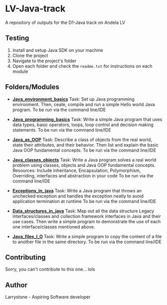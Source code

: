 # LV-Java-track
A repository of outputs for the D1-Java track on Andela LV

## Testing
1. Install and setup Java SDK on your machine
2. Clone the project
3. Navigate to the project's folder
4. Open each folder and check the `readme.txt` for instructions on each module

## Folders/Modules
- <b>[Java_environment_basics](Java_environment_basics)</b>
Task: Set up Java programming environment. Then, ceate, compile and run a simple Hello world Java program. 
To be run via the command line/IDE

- <b>[Java_programming_basics](Java_programming_basics)</b>
Task: Write a simple Java program that uses data types, basic operators, loops, loop control and decision making statements. 
To be run via the command line/IDE

- <b>[Java_as_OOP](Java_as_OOP)</b>
Task: Describe a class of objects from the real world, state their attributes, and their behavior. Then list and explain the basic Java OOP fundamental concepts.
To be run via the command line/IDE

- <b>[Java_classes_objects](Java_classes_objects)</b>
Task: Write a Java program solves a real world problem using classes, objects and Java OOP fundamental concepts. Resources: Include inheritance, Encapsulation, Polymorphism, Overriding, interfaces and abstraction in your code
To be run via the command line/IDE

- <b>[Exceptions_in_java](Exceptions_in_java)</b>
Task: Write a Java program that throws an unchecked exception and handles the exception neatly to avoid application termination at runtime
To be run via the command line/IDE

- <b>[Data_structures_in_java](Data_structures_in_java)</b>
Task: Map out all the data structure Legacy interfaces/classes and collection framework interfaces in Java and their use cases. Then write a simple program to demonstrate the use of each one interface/classes mentioned above.

- <b>[Java_files_I_O](Java_files_I_O) </b>
Task: Write a simple program to copy the content of a file to another file in the same directory.
To be run via the command line/IDE

## Contributing
Sorry, you can't contribute to this one... lols

## Author
Larrystone - Aspiring Software developer
